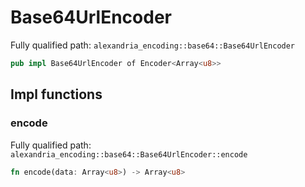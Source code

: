 # Base64UrlEncoder

Fully qualified path: `alexandria_encoding::base64::Base64UrlEncoder`

```rust
pub impl Base64UrlEncoder of Encoder<Array<u8>>
```

## Impl functions

### encode

Fully qualified path: `alexandria_encoding::base64::Base64UrlEncoder::encode`

```rust
fn encode(data: Array<u8>) -> Array<u8>
```


